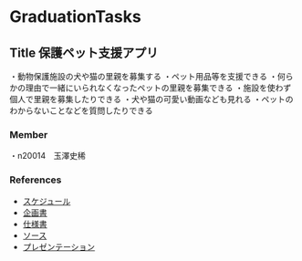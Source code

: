 # GraduationTasks

## Title 保護ペット支援アプリ
・動物保護施設の犬や猫の里親を募集する
・ペット用品等を支援できる
・何らかの理由で一緒にいられなくなったペットの里親を募集できる
・施設を使わず個人で里親を募集したりできる
・犬や猫の可愛い動画なども見れる
・ペットのわからないことなどを質問したりできる

### Member
・n20014　玉澤史稀


### References
- [スケジュール](リンク)
- [企画書](https://docs.google.com/document/d/1pAwRbIx8WXweew1pVVHKC5qx7yVz_Ov_7go1avmTJBQ/edit)
- [仕様書](リンク)
- [ソース](リンク)
- [プレゼンテーション](リンク)
